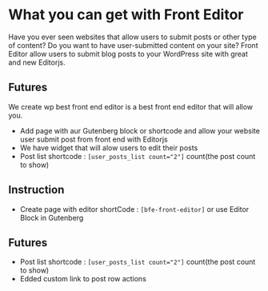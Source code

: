 # What you can get with Front Editor
Have you ever seen websites that allow users to submit posts or other type of content? Do you want to have user-submitted content on your site? Front Editor allow users to submit blog posts to your WordPress site with great and new Editorjs.
## Futures
We create wp best front end editor is a best front end editor that will allow you.
- Add page with aur Gutenberg block or shortcode and allow your website user submit post from front end with Editorjs
- We have widget that will alow users to edit their posts
- Post list shortcode : ```[user_posts_list count="2"]``` count(the post count to show) 

## Instruction
- Create page with editor shortCode : ```[bfe-front-editor]``` or use Editor Block in Gutenberg
## Futures
- Post list shortcode : ```[user_posts_list count="2"]``` count(the post count to show)
- Edded custom link to post row actions

